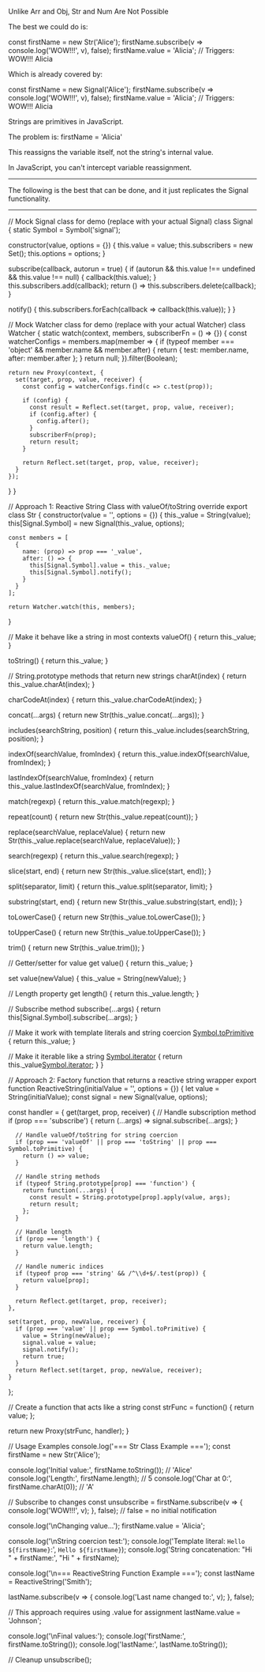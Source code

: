 Unlike Arr and Obj, Str and Num Are Not Possible

The best we could do is:

const firstName = new Str('Alice');
firstName.subscribe(v => console.log('WOW!!!', v), false);
firstName.value = 'Alicia'; // Triggers: WOW!!! Alicia

Which is already covered by:

const firstName = new Signal('Alice');
firstName.subscribe(v => console.log('WOW!!!', v), false);
firstName.value = 'Alicia'; // Triggers: WOW!!! Alicia

Strings are primitives in JavaScript.

The problem is: firstName = 'Alicia'

This reassigns the variable itself, not the string's internal value.

In JavaScript, you can't intercept variable reassignment.

---

The following is the best that can be done, and it just replicates the Signal functionality.

---

// Mock Signal class for demo (replace with your actual Signal)
class Signal {
  static Symbol = Symbol('signal');

  constructor(value, options = {}) {
    this.value = value;
    this.subscribers = new Set();
    this.options = options;
  }

  subscribe(callback, autorun = true) {
    if (autorun && this.value !== undefined && this.value !== null) {
      callback(this.value);
    }
    this.subscribers.add(callback);
    return () => this.subscribers.delete(callback);
  }

  notify() {
    this.subscribers.forEach(callback => callback(this.value));
  }
}

// Mock Watcher class for demo (replace with your actual Watcher)
class Watcher {
  static watch(context, members, subscriberFn = () => {}) {
    const watcherConfigs = members.map(member => {
      if (typeof member === 'object' && member.name && member.after) {
        return {
          test: member.name,
          after: member.after
        };
      }
      return null;
    }).filter(Boolean);

    return new Proxy(context, {
      set(target, prop, value, receiver) {
        const config = watcherConfigs.find(c => c.test(prop));

        if (config) {
          const result = Reflect.set(target, prop, value, receiver);
          if (config.after) {
            config.after();
          }
          subscriberFn(prop);
          return result;
        }

        return Reflect.set(target, prop, value, receiver);
      }
    });
  }
}

// Approach 1: Reactive String Class with valueOf/toString override
export class Str {
  constructor(value = '', options = {}) {
    this._value = String(value);
    this[Signal.Symbol] = new Signal(this._value, options);

    const members = [
      {
        name: (prop) => prop === '_value',
        after: () => {
          this[Signal.Symbol].value = this._value;
          this[Signal.Symbol].notify();
        }
      }
    ];

    return Watcher.watch(this, members);
  }

  // Make it behave like a string in most contexts
  valueOf() {
    return this._value;
  }

  toString() {
    return this._value;
  }

  // String.prototype methods that return new strings
  charAt(index) {
    return this._value.charAt(index);
  }

  charCodeAt(index) {
    return this._value.charCodeAt(index);
  }

  concat(...args) {
    return new Str(this._value.concat(...args));
  }

  includes(searchString, position) {
    return this._value.includes(searchString, position);
  }

  indexOf(searchValue, fromIndex) {
    return this._value.indexOf(searchValue, fromIndex);
  }

  lastIndexOf(searchValue, fromIndex) {
    return this._value.lastIndexOf(searchValue, fromIndex);
  }

  match(regexp) {
    return this._value.match(regexp);
  }

  repeat(count) {
    return new Str(this._value.repeat(count));
  }

  replace(searchValue, replaceValue) {
    return new Str(this._value.replace(searchValue, replaceValue));
  }

  search(regexp) {
    return this._value.search(regexp);
  }

  slice(start, end) {
    return new Str(this._value.slice(start, end));
  }

  split(separator, limit) {
    return this._value.split(separator, limit);
  }

  substring(start, end) {
    return new Str(this._value.substring(start, end));
  }

  toLowerCase() {
    return new Str(this._value.toLowerCase());
  }

  toUpperCase() {
    return new Str(this._value.toUpperCase());
  }

  trim() {
    return new Str(this._value.trim());
  }

  // Getter/setter for value
  get value() {
    return this._value;
  }

  set value(newValue) {
    this._value = String(newValue);
  }

  // Length property
  get length() {
    return this._value.length;
  }

  // Subscribe method
  subscribe(...args) {
    return this[Signal.Symbol].subscribe(...args);
  }

  // Make it work with template literals and string coercion
  [Symbol.toPrimitive](hint) {
    return this._value;
  }

  // Make it iterable like a string
  [Symbol.iterator]() {
    return this._value[Symbol.iterator]();
  }
}

// Approach 2: Factory function that returns a reactive string wrapper
export function ReactiveString(initialValue = '', options = {}) {
  let value = String(initialValue);
  const signal = new Signal(value, options);

  const handler = {
    get(target, prop, receiver) {
      // Handle subscription method
      if (prop === 'subscribe') {
        return (...args) => signal.subscribe(...args);
      }

      // Handle valueOf/toString for string coercion
      if (prop === 'valueOf' || prop === 'toString' || prop === Symbol.toPrimitive) {
        return () => value;
      }

      // Handle string methods
      if (typeof String.prototype[prop] === 'function') {
        return function(...args) {
          const result = String.prototype[prop].apply(value, args);
          return result;
        };
      }

      // Handle length
      if (prop === 'length') {
        return value.length;
      }

      // Handle numeric indices
      if (typeof prop === 'string' && /^\\d+$/.test(prop)) {
        return value[prop];
      }

      return Reflect.get(target, prop, receiver);
    },

    set(target, prop, newValue, receiver) {
      if (prop === 'value' || prop === Symbol.toPrimitive) {
        value = String(newValue);
        signal.value = value;
        signal.notify();
        return true;
      }
      return Reflect.set(target, prop, newValue, receiver);
    }
  };

  // Create a function that acts like a string
  const strFunc = function() {
    return value;
  };

  return new Proxy(strFunc, handler);
}

// Usage Examples
console.log('=== Str Class Example ===');
const firstName = new Str('Alice');

console.log('Initial value:', firstName.toString()); // 'Alice'
console.log('Length:', firstName.length); // 5
console.log('Char at 0:', firstName.charAt(0)); // 'A'

// Subscribe to changes
const unsubscribe = firstName.subscribe(v => {
  console.log('WOW!!!', v);
}, false); // false = no initial notification

console.log('\\nChanging value...');
firstName.value = 'Alicia';

console.log('\\nString coercion test:');
console.log('Template literal: `Hello ${firstName}`:', `Hello ${firstName}`);
console.log('String concatenation: "Hi " + firstName:', "Hi " + firstName);

console.log('\\n=== ReactiveString Function Example ===');
const lastName = ReactiveString('Smith');

lastName.subscribe(v => {
  console.log('Last name changed to:', v);
}, false);

// This approach requires using .value for assignment
lastName.value = 'Johnson';

console.log('\\nFinal values:');
console.log('firstName:', firstName.toString());
console.log('lastName:', lastName.toString());

// Cleanup
unsubscribe();
